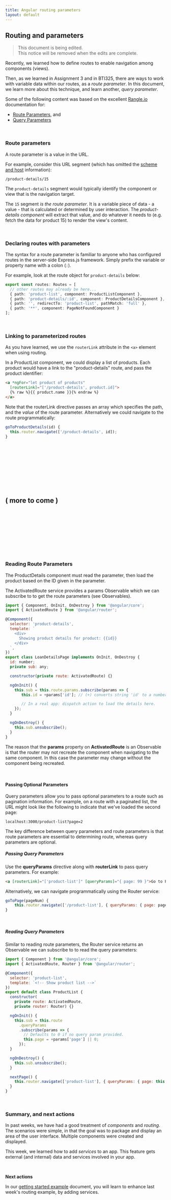 ```yaml
---
title: Angular routing parameters
layout: default
---
```


## Routing and parameters

> This document is being edited.  
> This notice will be removed when the edits are complete.  

Recently, we learned how to define routes to enable navigation among components (views). 

Then, as we learned in Assignment 3 and in BTI325, there are ways to work with variable data within our routes, as a *route parameter*. In this document, we learn more about this technique, and learn another, *query parameter*. 

Some of the following content was based on the excellent [Rangle.io](https://rangle.io/) documentation for: 
* [Route Parameters](https://angular-2-training-book.rangle.io/handout/routing/routeparams.html), and 
* [Query Parameters](https://angular-2-training-book.rangle.io/handout/routing/query_params.html) 

<br>

### Route parameters

A route parameter is a value in the URL. 

For example, consider this URL segment (which has omitted the [scheme and host](https://en.wikipedia.org/wiki/Uniform_Resource_Identifier#Syntax) information):

```
/product-details/15
```

The ` product-details ` segment would typically identify the component or view that is the navigation target. 

The ` 15 ` segment *is the route parameter*. It is a variable piece of data - a value - that is calculated or determined by user interaction. The *product-details component* will extract that value, and do whatever it needs to (e.g. fetch the data for product 15) to render the view's content. 

<br>

### Declaring routes with parameters

The syntax for a route parameter is familiar to anyone who has configured routes in the server-side Express.js framework. Simply prefix the variable or property name with a colon (` : `). 

For example, look at the route object for ` product-details ` below:

```ts
export const routes: Routes = [
  // other routes may already be here...
  { path: 'product-list', component: ProductListComponent },
  { path: 'product-details/:id', component: ProductDetailsComponent },
  { path: '', redirectTo: 'product-list', pathMatch: 'full' },
  { path: '**', component: PageNotFoundComponent }
];
```

<br>

### Linking to parameterized routes

As you have learned, we use the ` routerLink ` attribute in the ` <a> ` element when using routing. 

In a ProductList component, we could display a list of products. Each product would have a link to the "product-details" route, and pass the product identifier:

```html
<a *ngFor="let product of products"
  [routerLink]="['/product-details', product.id]">
  {% raw %}{{ product.name }}{% endraw %}
</a>
```

Note that the routerLink directive passes an array which specifies the path, and the *value* of the route parameter. Alternatively we could navigate to the route programmatically:

```js
goToProductDetails(id) {
  this.router.navigate(['/product-details', id]);
}
```

<br>
<br>
<br>
<br>
<br>
<br>
<br>
<br>

## ( more to come )

<br>
<br>
<br>
<br>
<br>
<br>
<br>
<br>

### Reading Route Parameters

The ProductDetails component must read the parameter, then load the product based on the ID given in the parameter.

The ActivatedRoute service provides a params Observable which we can subscribe to to get the route parameters (see Observables).

```js
import { Component, OnInit, OnDestroy } from '@angular/core';
import { ActivatedRoute } from '@angular/router';

@Component({
  selector: 'product-details',
  template: `
    <div>
      Showing product details for product: {{id}}
    </div>
  `,
})
export class LoanDetailsPage implements OnInit, OnDestroy {
  id: number;
  private sub: any;

  constructor(private route: ActivatedRoute) {}

  ngOnInit() {
    this.sub = this.route.params.subscribe(params => {
       this.id = +params['id']; // (+) converts string 'id' to a number

       // In a real app: dispatch action to load the details here.
    });
  }

  ngOnDestroy() {
    this.sub.unsubscribe();
  }
}
```

The reason that the **params** property on **ActivatedRoute** is an Observable is that the router may not recreate the component when navigating to the same component. In this case the parameter may change without the component being recreated.

<br>

#### Passing Optional Parameters

Query parameters allow you to pass optional parameters to a route such as pagination information.
For example, on a route with a paginated list, the URL might look like the following to indicate that we've loaded the second page:

```
localhost:3000/product-list?page=2
```
The key difference between query parameters and route parameters is that route parameters are essential to determining route, whereas query parameters are optional.

##### Passing Query Parameters

Use the **queryParams** directive along with **routerLink** to pass query parameters. For example:

```html
<a [routerLink]="['product-list']" [queryParams]="{ page: 99 }">Go to Page 99</a>
```

Alternatively, we can navigate programmatically using the Router service:

```js
goToPage(pageNum) {
    this.router.navigate(['/product-list'], { queryParams: { page: pageNum } });
}
```

<br>

##### Reading Query Parameters

Similar to reading route parameters, the Router service returns an Observable we can subscribe to to read the query parameters:

```js
import { Component } from '@angular/core';
import { ActivatedRoute, Router } from '@angular/router';

@Component({
  selector: 'product-list',
  template: `<!-- Show product list -->`
})
export default class ProductList {
  constructor(
    private route: ActivatedRoute,
    private router: Router) {}

  ngOnInit() {
    this.sub = this.route
      .queryParams
      .subscribe(params => {
        // Defaults to 0 if no query param provided.
        this.page = +params['page'] || 0;
      });
  }

  ngOnDestroy() {
    this.sub.unsubscribe();
  }

  nextPage() {
    this.router.navigate(['product-list'], { queryParams: { page: this.page + 1 } });
  }
}
```

<br>

### Summary, and next actions

In past weeks, we have had a good treatment of *components* and *routing*. The scenarios were simple, in that the goal was to package and display an area of the user interface. Multiple components were created and displayed. 

This week, we learned how to add *services* to an app. This feature gets external (and internal) data and services involved in your app. 

<br>

**Next actions**

In our [getting started example](angular-services-example) document, you will learn to enhance last week's routing example, by adding services. 

<br>
